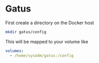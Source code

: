 # Gatus

First create a directory on the Docker host

```bash
mkdir gatus/config
```

This will be mapped to your volume like

```yaml
volumes:
  - /home/sysadm/gatus:/config
```
